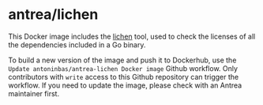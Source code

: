# antrea/lichen

This Docker image includes the [lichen](https://github.com/uw-labs/lichen) tool,
used to check the licenses of all the dependencies included in a Go binary.

To build a new version of the image and push it to Dockerhub, use the `Update
antoninbas/antrea-lichen Docker image` Github workflow. Only contributors with
`write` access to this Github repository can trigger the workflow. If you need
to update the image, please check with an Antrea maintainer first.
